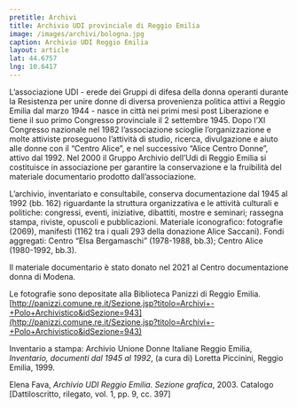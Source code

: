 ```yaml
---
pretitle: Archivi
title: Archivio UDI provinciale di Reggio Emilia
image: /images/archivi/bologna.jpg
caption: Archivio UDI Reggio Emilia
layout: article
lat: 44.6757
lng: 10.6417
---
```


L’associazione UDI - erede dei Gruppi di difesa della donna operanti durante la Resistenza per unire donne di diversa provenienza politica attivi a Reggio Emilia dal marzo 1944 -  nasce in città nei primi mesi post Liberazione e tiene il suo primo Congresso provinciale il 2 settembre 1945. Dopo l’XI Congresso nazionale nel 1982 l’associazione scioglie l’organizzazione e molte attiviste proseguono l’attività di studio, ricerca, divulgazione e aiuto alle donne con il “Centro Alice”, e nel successivo “Alice Centro Donne”, attivo dal 1992. Nel 2000 il Gruppo Archivio dell’Udi di Reggio Emilia si costituisce in associazione per garantire la conservazione e la fruibilità del materiale documentario prodotto dall’associazione.

L’archivio, inventariato e consultabile, conserva documentazione dal 1945 al 1992 (bb. 162) riguardante la struttura organizzativa e le attività culturali e politiche: congressi, eventi, iniziative, dibattiti, mostre e seminari; rassegna stampa, riviste, opuscoli e pubblicazioni. Materiale iconografico: fotografie (2069), manifesti (1162 tra i quali 293 della donazione Alice Saccani). Fondi aggregati: Centro “Elsa Bergamaschi” (1978-1988, bb.3); Centro Alice (1980-1992, bb.3).

Il materiale documentario è stato donato nel 2021 al Centro documentazione donna di Modena.

Le fotografie sono depositate alla Biblioteca Panizzi di Reggio Emilia.
[http://panizzi.comune.re.it/Sezione.jsp?titolo=Archivi+-+Polo+Archivistico&idSezione=943](http://panizzi.comune.re.it/Sezione.jsp?titolo=Archivi+-+Polo+Archivistico&idSezione=943)

Inventario a stampa: Archivio Unione Donne Italiane Reggio Emilia, *Inventario, documenti dal 1945 al 1992*, (a cura di) Loretta Piccinini, Reggio Emilia, 1999.

Elena Fava, *Archivio UDI Reggio Emilia. Sezione grafica*, 2003. Catalogo [Dattiloscritto, rilegato, vol. 1, pp. 9, cc. 397]
